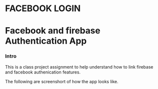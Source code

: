 # FACEBOOK LOGIN
<h1> Facebook and firebase Authentication App</h1>
<h3> Intro</h3>
This is a class project assignment to help understand how to link firebase and facebook authenication features.

The following are screenshort of how the app looks like.
